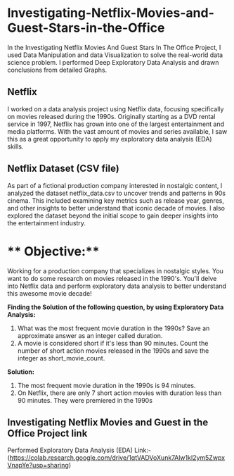 # Investigating-Netflix-Movies-and-Guest-Stars-in-the-Office
In the Investigating Netflix Movies And Guest Stars In The Office Project, I used Data Manipulation and data Visualization to solve the real-world data science problem. I performed Deep Exploratory Data Analysis and drawn conclusions from detailed Graphs.

## Netflix
I worked on a data analysis project using Netflix data, focusing specifically on movies released during the 1990s. Originally starting as a DVD rental service in 1997, Netflix has grown into one of the largest entertainment and media platforms. With the vast amount of movies and series available, I saw this as a great opportunity to apply my exploratory data analysis (EDA) skills.

## Netflix Dataset (CSV file)
As part of a fictional production company interested in nostalgic content, I analyzed the dataset netflix_data.csv to uncover trends and patterns in 90s cinema. This included examining key metrics such as release year, genres, and other insights to better understand that iconic decade of movies. I also explored the dataset beyond the initial scope to gain deeper insights into the entertainment industry.

# ** Objective:**
Working for a production company that specializes in nostalgic styles. You want to do some research on movies released in the 1990's. You'll delve into Netflix data and perform exploratory data analysis to better understand this awesome movie decade!

**Finding the Solution of the following question, by using Exploratory Data Analysis:**
1. What was the most frequent movie duration in the 1990s? Save an approximate answer as an integer called duration.
2. A movie is considered short if it's less than 90 minutes. Count the number of short action movies released in the 1990s and save the integer as short_movie_count.

**Solution:**
1. The most frequent movie duration in the 1990s is 94 minutes.
2. On Netflix, there are only 7 short action movies with duration less than 90 minutes. They were premiered in the 1990s

## **Investigating Netflix Movies and Guest in the Office Project link**
Performed Exploratory Data Analysis (EDA)
Link:- (https://colab.research.google.com/drive/1qtVADVoXunk7Alw1kI2ym5ZwpxVnapYe?usp=sharing)
